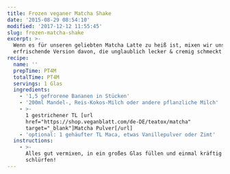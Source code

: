 ```yaml
---
title: Frozen veganer Matcha Shake
date: '2015-08-29 08:54:10'
modified: '2017-12-12 11:55:45'
slug: frozen-matcha-shake
excerpt: >-
  Wenn es für unseren geliebten Matcha Latte zu heiß ist, mixen wir uns eine
  erfrischende Version davon, die unglaublich lecker & cremig schmeckt!
recipe:
  name: ''
  prepTime: PT4M
  totalTime: PT4M
  servings: 1 Glas
  ingredients:
    - '1,5 gefrorene Bananen in Stücken'
    - '200ml Mandel-, Reis-Kokos-Milch oder andere pflanzliche Milch'
    - >-
      1 gestrichener TL [url
      href="https://shop.veganblatt.com/de-DE/teatox/matcha"
      target="_blank"]Matcha Pulver[/url]
    - 'optional: 1 gehäufter TL Maca, etwas Vanillepulver oder Zimt'
  instructions:
    - >-
      Alles gut vermixen, in ein großes Glas füllen und einmal kräftig
      schlürfen!
---
```


[<!-- Image removed (no copyright): frozen-matcha-1-640x416.jpg -->](https://www.veganblatt.com/i/frozen-matcha-1.jpg)
